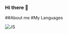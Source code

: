 ### Hi there 👋
##About me
#My Languages

![JS]([https://img.shields.io/badge/Spring-6DB33F.svg?style=for-the-badge&logo=Spring&logoColor=white](https://img.shields.io/badge/JavaScript-F7DF1E.svg?style=for-the-badge&logo=JavaScript&logoColor=black))
<!--
**Myrmlok/Myrmlok** is a ✨ _special_ ✨ repository because its `README.md` (this file) appears on your GitHub profile.

Here are some ideas to get you started:

- 🔭 I’m currently working on ...
- 🌱 I’m currently learning ...
- 👯 I’m looking to collaborate on ...
- 🤔 I’m looking for help with ...
- 💬 Ask me about ...
- 📫 How to reach me: ...
- 😄 Pronouns: ...
- ⚡ Fun fact: ...
-->
